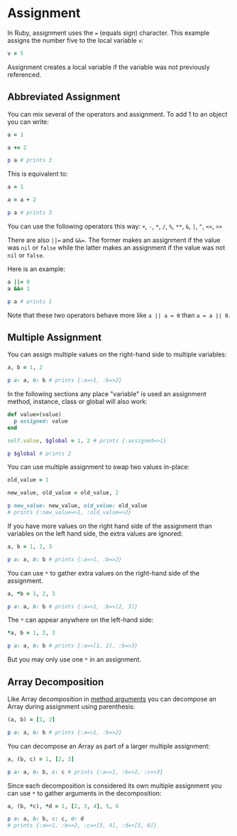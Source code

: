 # Assignment

In Ruby, assignment uses the `=` (equals sign) character. This example
assigns the number five to the local variable `v`: 

```ruby
v = 5
```

Assignment creates a local variable if the variable was not previously
referenced.

## Abbreviated Assignment

You can mix several of the operators and assignment. To add 1 to an
object you can write:


```ruby
a = 1

a += 2

p a # prints 3
```

This is equivalent to:


```ruby
a = 1

a = a + 2

p a # prints 3
```

You can use the following operators this way: `+`, `-`, `*`, `/`, `%`,
`**`, `&`, `|`, `^`, `<<`, `>>`

There are also `||=` and `&&=`. The former makes an assignment if the
value was `nil` or `false` while the latter makes an assignment if the
value was not `nil` or `false`.

Here is an example:


```ruby
a ||= 0
a &&= 1

p a # prints 1
```

Note that these two operators behave more like `a || a = 0` than `a = a
|| 0`.

## Multiple Assignment

You can assign multiple values on the right-hand side to multiple
variables:


```ruby
a, b = 1, 2

p a: a, b: b # prints {:a=>1, :b=>2}
```

In the following sections any place "variable" is used an assignment
method, instance, class or global will also work:


```ruby
def value=(value)
  p assigned: value
end

self.value, $global = 1, 2 # prints {:assigned=>1}

p $global # prints 2
```

You can use multiple assignment to swap two values in-place:


```ruby
old_value = 1

new_value, old_value = old_value, 2

p new_value: new_value, old_value: old_value
# prints {:new_value=>1, :old_value=>2}
```

If you have more values on the right hand side of the assignment than
variables on the left hand side, the extra values are ignored:


```ruby
a, b = 1, 2, 3

p a: a, b: b # prints {:a=>1, :b=>2}
```

You can use `*` to gather extra values on the right-hand side of the
assignment.


```ruby
a, *b = 1, 2, 3

p a: a, b: b # prints {:a=>1, :b=>[2, 3]}
```

The `*` can appear anywhere on the left-hand side:


```ruby
*a, b = 1, 2, 3

p a: a, b: b # prints {:a=>[1, 2], :b=>3}
```

But you may only use one `*` in an assignment.

## Array Decomposition

Like Array decomposition in [method
arguments](rdoc-ref:syntax/methods.rdoc) you can decompose an Array
during assignment using parenthesis:


```ruby
(a, b) = [1, 2]

p a: a, b: b # prints {:a=>1, :b=>2}
```

You can decompose an Array as part of a larger multiple assignment:


```ruby
a, (b, c) = 1, [2, 3]

p a: a, b: b, c: c # prints {:a=>1, :b=>2, :c=>3}
```

Since each decomposition is considered its own multiple assignment you
can use `*` to gather arguments in the decomposition:


```ruby
a, (b, *c), *d = 1, [2, 3, 4], 5, 6

p a: a, b: b, c: c, d: d
# prints {:a=>1, :b=>2, :c=>[3, 4], :d=>[5, 6]}
```

